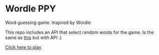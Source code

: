 # Wordle PPY
Word guessing game. Inspired by Wordle

This repo includes an API that select random words for the game. 
Is the same as [this](https://github.com/matisanabria/wordleppy) but with API :)


[Click here to play](https://matisanabria.github.io/wordleppy/)
